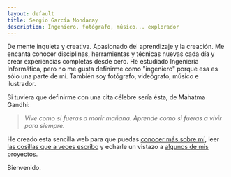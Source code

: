 ```yaml
---
layout: default
title: Sergio García Mondaray
description: Ingeniero, fotógrafo, músico... explorador
---
```


De mente inquieta y creativa. Apasionado del aprendizaje y la creación. Me encanta conocer disciplinas, herramientas y técnicas nuevas cada día y crear experiencias completas desde cero. He estudiado Ingeniería Informática, pero no me gusta definirme como "ingeniero" porque esa es sólo una parte de mí. También soy fotógrafo, videógrafo, músico e ilustrador.

Si tuviera que definirme con una cita célebre sería ésta, de Mahatma Gandhi:

> *Vive como si fueras a morir mañana. Aprende como si fueras a vivir para siempre.*

He creado esta sencilla web para que puedas [conocer más sobre mí](/about), leer [las cosillas que a veces escribo](/blog) y echarle un vistazo a [algunos de mis proyectos](/labs).

Bienvenido.


<!-- <canvas 
  data-frame-url="https://www.apple.com/105/media/us/airpods-pro/2019/1299e2f5_9206_4470_b28e_08307a42f19b/anim/sequence/large/10-fall-into-case/{num}.jpg"
  data-frame-count="277"
  data-frame-width="720"
  data-frame-height="820"
></canvas> -->
